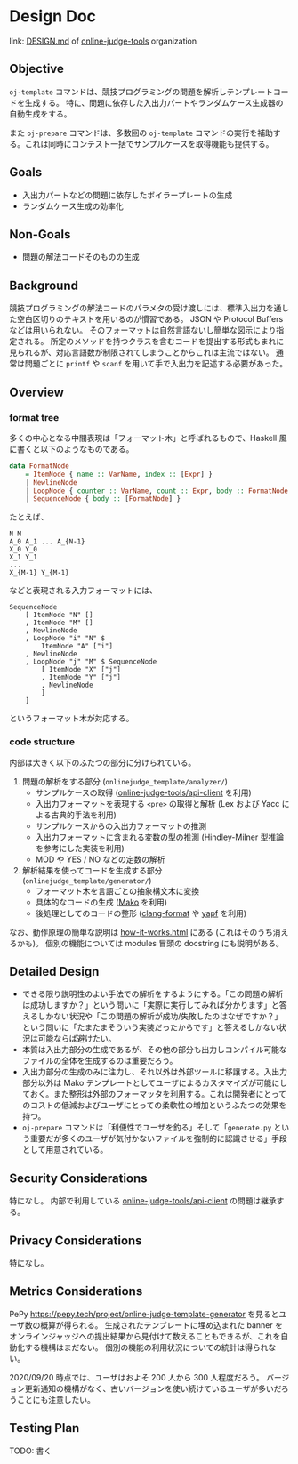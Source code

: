 # Design Doc

link: [DESIGN.md](https://github.com/online-judge-tools/.github/blob/master/DESIGN.md) of [online-judge-tools](https://github.com/online-judge-tools) organization


## Objective

`oj-template` コマンドは、競技プログラミングの問題を解析しテンプレートコードを生成する。
特に、問題に依存した入出力パートやランダムケース生成器の自動生成をする。

また `oj-prepare` コマンドは、多数回の `oj-template` コマンドの実行を補助する。これは同時にコンテスト一括でサンプルケースを取得機能も提供する。


## Goals

-   入出力パートなどの問題に依存したボイラープレートの生成
-   ランダムケース生成の効率化


## Non-Goals

-   問題の解法コードそのものの生成


## Background

競技プログラミングの解法コードのパラメタの受け渡しには、標準入出力を通した空白区切りのテキストを用いるのが慣習である。
JSON や Protocol Buffers などは用いられない。
そのフォーマットは自然言語ないし簡単な図示により指定される。
所定のメソッドを持つクラスを含むコードを提出する形式もまれに見られるが、対応言語数が制限されてしまうことからこれは主流ではない。
通常は問題ごとに `printf` や `scanf` を用いて手で入出力を記述する必要があった。


## Overview

### format tree

多くの中心となる中間表現は「フォーマット木」と呼ばれるもので、Haskell 風に書くと以下のようなものである。

``` haskell
data FormatNode
    = ItemNode { name :: VarName, index :: [Expr] }
    | NewlineNode
    | LoopNode { counter :: VarName, count :: Expr, body :: FormatNode }
    | SequenceNode { body :: [FormatNode] }
```

たとえば、

```
N M
A_0 A_1 ... A_{N-1}
X_0 Y_0
X_1 Y_1
...
X_{M-1} Y_{M-1}
```

などと表現される入力フォーマットには、

```
SequenceNode
    [ ItemNode "N" []
    , ItemNode "M" []
    , NewlineNode
    , LoopNode "i" "N" $
        ItemNode "A" ["i"]
    , NewlineNode
    , LoopNode "j" "M" $ SequenceNode
        [ ItemNode "X" ["j"]
        , ItemNode "Y" ["j"]
        , NewlineNode
        ]
    ]
```

というフォーマット木が対応する。


### code structure

内部は大きく以下のふたつの部分に分けられている。

1.  問題の解析をする部分  (`onlinejudge_template/analyzer/`)
    -   サンプルケースの取得  ([online-judge-tools/api-client](https://github.com/online-judge-tools/api-client) を利用)
    -   入出力フォーマットを表現する `<pre>` の取得と解析  (Lex および Yacc による古典的手法を利用)
    -   サンプルケースからの入出力フォーマットの推測
    -   入出力フォーマットに含まれる変数の型の推測  (Hindley-Milner 型推論を参考にした実装を利用)
    -   MOD や YES / NO などの定数の解析
1.  解析結果を使ってコードを生成する部分  (`onlinejudge_template/generator/`)
    -   フォーマット木を言語ごとの抽象構文木に変換
    -   具体的なコードの生成  ([Mako](https://www.makotemplates.org/) を利用)
    -   後処理としてのコードの整形  ([clang-format](https://clang.llvm.org/docs/ClangFormat.html) や [yapf](https://github.com/google/yapf) を利用)

なお、動作原理の簡単な説明は [how-it-works.html](https://online-judge-template-generator.readthedocs.io/en/latest/) にある (これはそのうち消えるかも)。
個別の機能については modules 冒頭の docstring にも説明がある。


## Detailed Design

-   できる限り説明性のよい手法での解析をするようにする。「この問題の解析は成功しますか？」という問いに「実際に実行してみれば分かります」と答えるしかない状況や「この問題の解析が成功/失敗したのはなぜですか？」という問いに「たまたまそういう実装だったからです」と答えるしかない状況は可能ならば避けたい。
-   本質は入出力部分の生成であるが、その他の部分も出力しコンパイル可能なファイルの全体を生成するのは重要だろう。
-   入出力部分の生成のみに注力し、それ以外は外部ツールに移譲する。入出力部分以外は Mako テンプレートとしてユーザによるカスタマイズが可能にしておく。また整形は外部のフォーマッタを利用する。これは開発者にとってのコストの低減およびユーザにとっての柔軟性の増加というふたつの効果を持つ。
-   `oj-prepare` コマンドは「利便性でユーザを釣る」そして「`generate.py` という重要だが多くのユーザが気付かないファイルを強制的に認識させる」手段として用意されている。


## Security Considerations

特になし。
内部で利用している [online-judge-tools/api-client](https://github.com/online-judge-tools/api-client) の問題は継承する。


## Privacy Considerations

特になし。


## Metrics Considerations

PePy <https://pepy.tech/project/online-judge-template-generator> を見るとユーザ数の概算が得られる。
生成されたテンプレートに埋め込まれた banner をオンラインジャッジへの提出結果から見付けて数えることもできるが、これを自動化する機構はまだない。
個別の機能の利用状況についての統計は得られない。

2020/09/20 時点では、ユーザはおよそ 200 人から 300 人程度だろう。
バージョン更新通知の機構がなく、古いバージョンを使い続けているユーザが多いだろうことにも注意したい。


## Testing Plan

TODO: 書く
